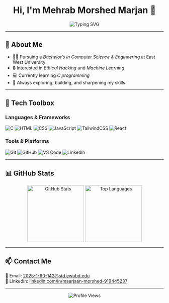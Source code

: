<h1 align="center">Hi, I'm Mehrab Morshed Marjan 👋</h1>

<p align="center">
  <img src="https://readme-typing-svg.demolab.com?font=Fira+Code&size=22&duration=3000&pause=1000&color=58A6FF&center=true&vCenter=true&multiline=true&width=600&height=100&lines=Ethical+Hacking+%E2%9A%A1+Machine+Learning+%F0%9F%94%A1;C+Language+%7C+Learning+to+code+%F0%9F%92%BB" alt="Typing SVG" />
</p>

---

## 🚀 About Me

- 👨‍🎓 Pursuing a *Bachelor’s in Computer Science & Engineering* at East West University  
- 🔒 Interested in *Ethical Hacking* and *Machine Learning*  
- 💻 Currently learning *C programming*  
- 🌱 Always exploring, building, and sharpening my skills  

---

## 🧰 Tech Toolbox

### Languages & Frameworks  
![C](https://img.shields.io/badge/C-00599C?style=for-the-badge&logo=c&logoColor=white)
![HTML](https://img.shields.io/badge/HTML-E34F26?style=for-the-badge&logo=html5&logoColor=white)
![CSS](https://img.shields.io/badge/CSS-1572B6?style=for-the-badge&logo=css3&logoColor=white)
![JavaScript](https://img.shields.io/badge/JavaScript-F7DF1E?style=for-the-badge&logo=javascript&logoColor=black)
![TailwindCSS](https://img.shields.io/badge/TailwindCSS-06B6D4?style=for-the-badge&logo=tailwind-css&logoColor=white)
![React](https://img.shields.io/badge/React-20232A?style=for-the-badge&logo=react&logoColor=61DAFB)

### Tools & Platforms  
![Git](https://img.shields.io/badge/Git-F05032?style=for-the-badge&logo=git&logoColor=white)
![GitHub](https://img.shields.io/badge/GitHub-181717?style=for-the-badge&logo=github&logoColor=white)
![VS Code](https://img.shields.io/badge/VS%20Code-007ACC?style=for-the-badge&logo=visual-studio-code&logoColor=white)
![LinkedIn](https://img.shields.io/badge/LinkedIn-0A66C2?style=for-the-badge&logo=linkedin&logoColor=white)

---

## 📊 GitHub Stats

<p align="center">
  <img src="https://github-readme-stats.vercel.app/api?username=Taskintamim&show_icons=true&theme=radical" alt="GitHub Stats" height="180"/>
  <img src="https://github-readme-stats.vercel.app/api/top-langs/?username=Taskintamim&layout=compact&theme=radical" alt="Top Languages" height="180"/>
</p>

---

## 📫 Contact Me  
📧 Email: [2025-1-60-142@std.ewubd.edu](mailto:2025-1-60-142@std.ewubd.edu)  
🔗 LinkedIn: [linkedin.com/in/maarjaan-morshed-919445237](https://www.linkedin.com/in/maarjaan-morshed-919445237/)

---

<!-- profile views counter -->
<p align="center">
  <img src="https://komarev.com/ghpvc/?username=Taskintamim&style=for-the-badge&color=blueviolet" alt="Profile Views" />
</p>
